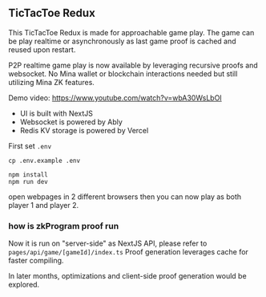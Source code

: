 ## TicTacToe Redux

This TicTacToe Redux is made for approachable game play.
The game can be play realtime or asynchronously as last game proof is cached and reused upon restart.

P2P realtime game play is now available by leveraging recursive proofs and websocket.
No Mina wallet or blockchain interactions needed but still utilizing Mina ZK features.

Demo video: https://www.youtube.com/watch?v=wbA30WsLbOI

- UI is built with NextJS
- Websocket is powered by Ably
- Redis KV storage is powered by Vercel

First set `.env`

```
cp .env.example .env
```

```
npm install
npm run dev
```

open webpages in 2 different browsers
then you can now play as both player 1 and player 2.

### how is zkProgram proof run

Now it is run on "server-side" as NextJS API, please refer to `pages/api/game/[gameId]/index.ts`
Proof generation leverages cache for faster compiling. 

In later months, optimizations and client-side proof generation would be explored.
